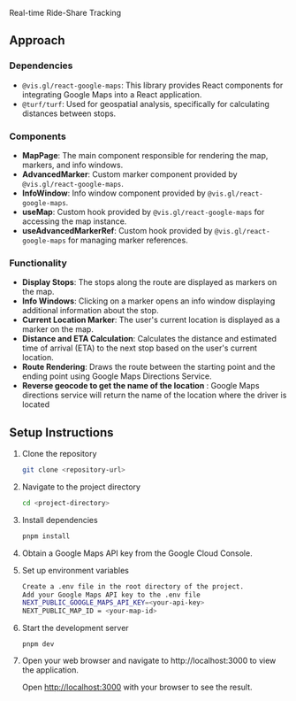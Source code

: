 Real-time Ride-Share Tracking

## Approach

### Dependencies

- `@vis.gl/react-google-maps`: This library provides React components for integrating Google Maps into a React application.
- `@turf/turf`: Used for geospatial analysis, specifically for calculating distances between stops.

### Components

- **MapPage**: The main component responsible for rendering the map, markers, and info windows.
- **AdvancedMarker**: Custom marker component provided by `@vis.gl/react-google-maps`.
- **InfoWindow**: Info window component provided by `@vis.gl/react-google-maps`.
- **useMap**: Custom hook provided by `@vis.gl/react-google-maps` for accessing the map instance.
- **useAdvancedMarkerRef**: Custom hook provided by `@vis.gl/react-google-maps` for managing marker references.

### Functionality

- **Display Stops**: The stops along the route are displayed as markers on the map.
- **Info Windows**: Clicking on a marker opens an info window displaying additional information about the stop.
- **Current Location Marker**: The user's current location is displayed as a marker on the map.
- **Distance and ETA Calculation**: Calculates the distance and estimated time of arrival (ETA) to the next stop based on the user's current location.
- **Route Rendering**: Draws the route between the starting point and the ending point using Google Maps Directions Service.
- **Reverse geocode to get the name of the location** : Google Maps directions service will return the name of the location where the driver is located


## Setup Instructions

1. Clone the repository

   ```bash
   git clone <repository-url>
   ```
2. Navigate to the project directory
    ``` bash
    cd <project-directory>
    ```
3. Install dependencies
    ```bash
    pnpm install
    ```
4. Obtain a Google Maps API key from the Google Cloud Console.

5. Set up environment variables

    ```bash 
    Create a .env file in the root directory of the project.
    Add your Google Maps API key to the .env file
    NEXT_PUBLIC_GOOGLE_MAPS_API_KEY=<your-api-key>
    NEXT_PUBLIC_MAP_ID = <your-map-id>
    ```

6. Start the development server
    ```
    pnpm dev
    ```

7. Open your web browser and navigate to http://localhost:3000 to view the application.

    Open [http://localhost:3000](http://localhost:3000) with your browser to see the result.

